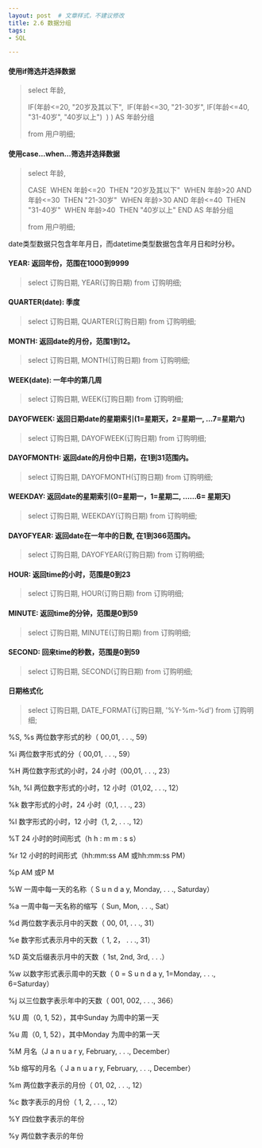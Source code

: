 ```yaml
---
layout: post  # 文章样式，不建议修改
title: 2.6 数据分组
tags: 
- SQL

---
```


#### 使用if筛选并选择数据

> select 年龄,
>
> IF(年龄<=20, "20岁及其以下",
> ​	IF(年龄<=30, "21-30岁",
> ​		IF(年龄<=40, "31-40岁", "40岁以上")
> ​	)
> ) AS 年龄分组
>
> from 用户明细;

#### 使用case…when…筛选并选择数据

> select 年龄,
>
> CASE 
> ​	WHEN 年龄<=20 
> ​		THEN "20岁及其以下"
> ​	WHEN 年龄>20 AND 年龄<=30
> ​		THEN "21-30岁"
> ​	WHEN 年龄>30 AND 年龄<=40
> ​		THEN "31-40岁"
> ​    WHEN 年龄>40
> ​		THEN "40岁以上"
> END AS 年龄分组
>
> from 用户明细;

date类型数据只包含年年月日，而datetime类型数据包含年月日和时分秒。

#### YEAR: 返回年份，范围在1000到9999

> select 订购日期, YEAR(订购日期) from 订购明细;

#### QUARTER(date): 季度
> select 订购日期, QUARTER(订购日期) from 订购明细;

#### MONTH: 返回date的月份，范围1到12。  
> select 订购日期, MONTH(订购日期) from 订购明细;

#### WEEK(date): 一年中的第几周
> select 订购日期, WEEK(订购日期) from 订购明细;

#### DAYOFWEEK: 返回日期date的星期索引(1=星期天，2=星期一, …7=星期六)
> select 订购日期, DAYOFWEEK(订购日期) from 订购明细;

#### DAYOFMONTH: 返回date的月份中日期，在1到31范围内。  
> select 订购日期, DAYOFMONTH(订购日期) from 订购明细;

#### WEEKDAY: 返回date的星期索引(0=星期一，1=星期二, ……6= 星期天)
> select 订购日期, WEEKDAY(订购日期) from 订购明细;

#### DAYOFYEAR: 返回date在一年中的日数, 在1到366范围内。  
> select 订购日期, DAYOFYEAR(订购日期) from 订购明细;

#### HOUR: 返回time的小时，范围是0到23
> select 订购日期, HOUR(订购日期) from 订购明细;

#### MINUTE: 返回time的分钟，范围是0到59
> select 订购日期, MINUTE(订购日期) from 订购明细;

#### SECOND: 回来time的秒数，范围是0到59
> select 订购日期, SECOND(订购日期) from 订购明细;

#### 日期格式化

> select 订购日期, DATE_FORMAT(订购日期, '%Y-%m-%d') from 订购明细;

%S, %s 两位数字形式的秒（ 00,01, . . ., 59）

%i 两位数字形式的分（ 00,01, . . ., 59）

%H 两位数字形式的小时，24 小时（00,01, . . ., 23）

%h, %I 两位数字形式的小时，12 小时（01,02, . . ., 12）

%k 数字形式的小时，24 小时（0,1, . . ., 23）

%l 数字形式的小时，12 小时（1, 2, . . ., 12）

%T 24 小时的时间形式（h h : m m : s s）

%r 12 小时的时间形式（hh:mm:ss AM 或hh:mm:ss PM）

%p AM 或P M

%W 一周中每一天的名称（ S u n d a y, Monday, . . ., Saturday）

%a 一周中每一天名称的缩写（ Sun, Mon, . . ., Sat）

%d 两位数字表示月中的天数（ 00, 01, . . ., 31）

%e 数字形式表示月中的天数（ 1, 2， . . ., 31）

%D 英文后缀表示月中的天数（ 1st, 2nd, 3rd, . . .）

%w 以数字形式表示周中的天数（ 0 = S u n d a y, 1=Monday, . . ., 6=Saturday）

%j 以三位数字表示年中的天数（ 001, 002, . . ., 366）

%U 周（0, 1, 52），其中Sunday 为周中的第一天

%u 周（0, 1, 52），其中Monday 为周中的第一天

%M 月名（J a n u a r y, February, . . ., December）

%b 缩写的月名（ J a n u a r y, February, . . ., December）

%m 两位数字表示的月份（ 01, 02, . . ., 12）

%c 数字表示的月份（ 1, 2, . . ., 12）

%Y 四位数字表示的年份

%y 两位数字表示的年份



